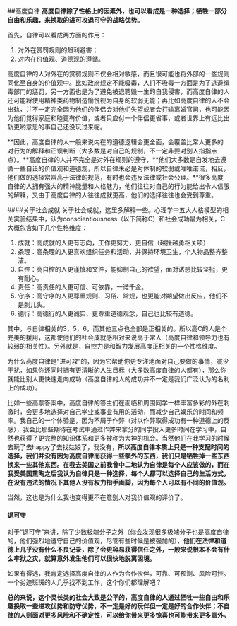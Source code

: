 ##高度自律
**高度自律除了性格上的因素外，也可以看成是一种选择；牺牲一部分自由和乐趣，来换取的进可攻退可守的战略优势。**

首先，自律可以看成两方面的作用：		
1. 对外在赏罚规则的趋利避害；		
2. 对内在价值观、道德观的遵循。		

高度自律的人对外在的赏罚规则不仅会相对敏感，而且很可能也将外部的一些规则同化至自身的价值观中。比如政府规定不能吸毒，人们不吸毒一方面是为了逃避缉毒部门的惩罚，另一方面也是为了避免被退聘毁一生的自我侵害，而高度自律的人还可能将使用精神类药物制造愉悦视为自身的软弱无能；再比如高度自律的人不会出轨，并不一定完全因为他们的伴侣会对他们失望或者会打输离婚官司，也可能因为他们觉得家庭和睦更有价值，或者只应付一个伴侣更省事，或者世界上有远比出轨更哟意思的事自己还没玩过来呢。

**因此，高度自律的人一般来说内在的道德逻辑会更全面，会覆盖比常人更多的对行为的解释和正误判断（大多数是对自己的规制，不一定非要对别人指指点点）。**高度自律的人并不完全是对外在规则的遵守，**他们大多数是自发地去遵循一些自设的价值观和道德观，所以自律未必是对体制的软弱或唯唯诺诺，相反，他们做的选择常常高于法律的规范，有时也会违反法律或社会公理。**很多高度自律的人拥有强大的精神能量和人格魅力，他们往往对自己的行为能给出令人信服的解释，又由于高度自律的人往往成就更高，他们的选择往往也会受到尊重。

####关于社会成就
关于社会成就，这里多解释一些。心理学中五大人格模型的相关实验结果中，认为conscientiousness（以下简称C）和社会成功最为相关，C大概包含如下几个性格维度：		
1. 成就：高成就的人更有志向，工作更努力，更自信（越挫越勇相关项）		
2. 条理：高条理的人更喜欢组织任务和活动，并保持环境卫生，个人物品整齐整洁。			
3. 自控：高自控的人更谨慎和文件，能抑制自己的欲望，面对诱惑比较坚挺，更有耐心。			
4. 责任：高责任的人更可信、可依靠，一诺千金。			
5. 守序：高守序的人更尊重规则、习俗、常规，也更能对期望做出反应，他们不是刺儿头。			
6. 德行：高德行的人更诚实、更尊重道德观念，自己也比较有道德。		

其中，与自律相关的3，5，6，而其他三点也全部是正相关的。所以高C的人是个完美的援用，这都使他们的社会成就感相对来说高于常人（高度自律和领导力也有较弱的相关性）。另外就是，自控力是和智力发展高度正相关的一个性格维度。

为什么高度自律是“进可攻”的，因为它帮助你更专注地面对自己要做的事情，减少干扰，如果你还同时拥有更清晰的人生目标（大多数高度自律的人都有），那么你就能比别人更快速走向成功（高度自律的人的成功并不一定是我们广泛认为的名利上的成功）。

比如一些高票答案中，高度自律的答主们在面临和周围同学一样丰富多彩的外在刺激时，会更多地选择对自己学业或事业有用的活动，而减少自己娱乐的时间和频率。我自己的一个体验是，因为不屑于作弊（对以作弊取得成功有一种道德上的反感），我会比那些期待在考试中通过作弊来拿分的同学投入更多时间在学习中，自然也获得了更完整的知识体系和更多被称为大神的机会。当然他们在我学习的时候去玩了去happy了去找姑娘了，我没有，**所以高度自律本质上只是一种支配时间的选择，我们并没有因为高度自律而获得一些额外的东西，我们只是牺牲掉一些东西换来一些其他东西。在我去美国之前我曾中二地认为自律是每个人应该做的，而在我受美国熏陶之后我认为自律只是一种选择，每个人都可以选择自己的生活方式，在没有违法的情况下其他人没有权力指手画脚，因为每个人可以有不同的价值观。**

当然，这也是为什么我也变得更不在意别人对我价值观的评价了。

#### 退可守
对于“退可守”来讲，除了少数极端分子之外（你会发现很多极端分子也是高度自律的，他们强烈地遵守自己的价值观，尽管有些时候是被强加的），**他们在法律和道德上几乎没有什么不良记录，除了会更容易获得信任之外，一般来说根本不会有什么牢狱之灾，就算意外发生他们可以很快地脱离困境。**

如果有得选，我肯定选择高度自律的人作为合作伙伴，可靠、可预测、风险可控。一个劣迹斑斑的人几乎找不到工作，这个你们都理解吧？

**总的来说，这个灵长类的社会大致是公平的，高度自律的人通过牺牲一些自由和乐趣换取一些进攻优势和防守优势，不一定是好的玩伴但一定是好的合作伙伴；不自律的人则面对更多风险和不确定性，可以给你带来更多惊喜也可能带来更多意外。**




